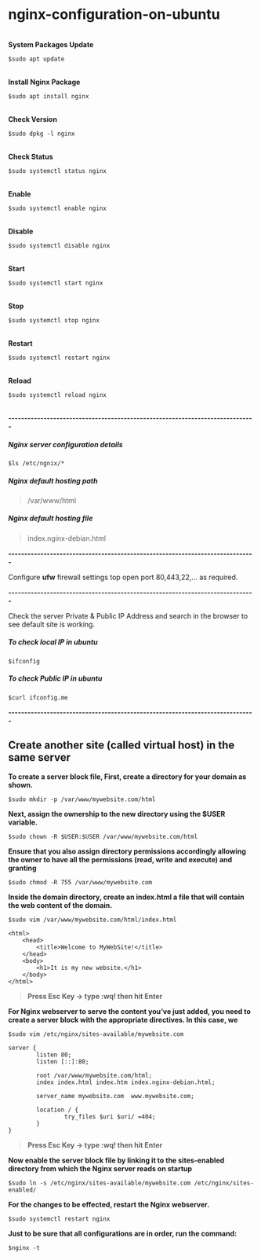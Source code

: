 # nginx-configuration-on-ubuntu
\
**System Packages Update**
```
$sudo apt update
```
\
**Install Nginx Package**
```
$sudo apt install nginx
```
\
**Check Version**
```
$sudo dpkg -l nginx
```
\
**Check Status**
```
$sudo systemctl status nginx
```
\
**Enable**
```
$sudo systemctl enable nginx
```
\
**Disable**
```
$sudo systemctl disable nginx
```
\
**Start**
```
$sudo systemctl start nginx
```
\
**Stop**
```
$sudo systemctl stop nginx
```
\
**Restart**
```
$sudo systemctl restart nginx
```
\
**Reload**
```
$sudo systemctl reload nginx
```
\
**-----------------------------------------------------------------------------**

##### Nginx server configuration details
```
$ls /etc/ngnix/*
```
##### Nginx default hosting path
> /var/www/html
##### Nginx default hosting file
> index.nginx-debian.html

**-----------------------------------------------------------------------------**

Configure **ufw** firewall settings top open port 80,443,22,... as required.

**-----------------------------------------------------------------------------**

Check the server Private & Public IP Address and search in the browser to see default site is working.
##### To check local IP in ubuntu
```
$ifconfig
```
##### To check Public IP in ubuntu
```
$curl ifconfig.me
```

**-----------------------------------------------------------------------------**


## Create another site (called virtual host) in the same server
**To create a server block file, First, create a directory for your domain as shown.**
```
$sudo mkdir -p /var/www/mywebsite.com/html
```

**Next, assign the ownership to the new directory using the $USER variable.**
```
$sudo chown -R $USER:$USER /var/www/mywebsite.com/html
```

**Ensure that you also assign directory permissions accordingly allowing the owner to have all the permissions (read, write and execute) and granting**
```
$sudo chmod -R 755 /var/www/mywebsite.com
```

**Inside the domain directory, create an index.html a file that will contain the web content of the domain.**
```
$sudo vim /var/www/mywebsite.com/html/index.html
```
```
<html>
    <head>
        <title>Welcome to MyWebSite!</title>
    </head>
    <body>
        <h1>It is my new website.</h1>
    </body>
</html>
```
> **Press Esc Key -> type :wq! then hit Enter**

**For Nginx webserver to serve the content you’ve just added, you need to create a server block with the appropriate directives. In this case, we**
```
$sudo vim /etc/nginx/sites-available/mywebsite.com
```
```
server {
        listen 80;
        listen [::]:80;

        root /var/www/mywebsite.com/html;
        index index.html index.htm index.nginx-debian.html;

        server_name mywebsite.com  www.mywebsite.com;

        location / {
                try_files $uri $uri/ =404;
        }
}
```
> **Press Esc Key -> type :wq! then hit Enter**

**Now enable the server block file by linking it to the sites-enabled directory from which the Nginx server reads on startup**
```
$sudo ln -s /etc/nginx/sites-available/mywebsite.com /etc/nginx/sites-enabled/
```

**For the changes to be effected, restart the Nginx webserver.**
```
$sudo systemctl restart nginx
```

**Just to be sure that all configurations are in order, run the command:**
```
$nginx -t
```


